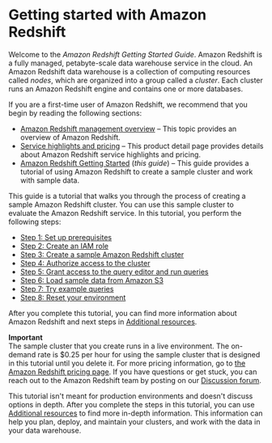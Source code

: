 # Getting started with Amazon Redshift<a name="getting-started"></a>

 Welcome to the *Amazon Redshift Getting Started Guide*\. Amazon Redshift is a fully managed, petabyte\-scale data warehouse service in the cloud\. An Amazon Redshift data warehouse is a collection of computing resources called *nodes*, which are organized into a group called a *cluster*\. Each cluster runs an Amazon Redshift engine and contains one or more databases\. 

 If you are a first\-time user of Amazon Redshift, we recommend that you begin by reading the following sections: 
+ [Amazon Redshift management overview](https://docs.aws.amazon.com/redshift/latest/mgmt/overview.html) – This topic provides an overview of Amazon Redshift\.
+ [Service highlights and pricing](https://aws.amazon.com/redshift/) – This product detail page provides details about Amazon Redshift service highlights and pricing\.
+ [Amazon Redshift Getting Started](https://docs.aws.amazon.com/redshift/latest/gsg/) \(*this guide*\) – This guide provides a tutorial of using Amazon Redshift to create a sample cluster and work with sample data\.

This guide is a tutorial that walks you through the process of creating a sample Amazon Redshift cluster\. You can use this sample cluster to evaluate the Amazon Redshift service\. In this tutorial, you perform the following steps:  
+ [Step 1: Set up prerequisites](rs-gsg-prereq.md)
+ [Step 2: Create an IAM role](rs-gsg-create-an-iam-role.md)
+ [Step 3: Create a sample Amazon Redshift cluster](rs-gsg-launch-sample-cluster.md)
+ [Step 4: Authorize access to the cluster](rs-gsg-authorize-cluster-access.md)
+ [Step 5: Grant access to the query editor and run queries](rs-gsg-connect-to-cluster.md)
+ [Step 6: Load sample data from Amazon S3](rs-gsg-create-sample-db.md)
+ [Step 7: Try example queries](rs-gsg-try-query.md)
+ [Step 8: Reset your environment](rs-gsg-clean-up-tasks.md)

After you complete this tutorial, you can find more information about Amazon Redshift and next steps in [Additional resources](rs-gsg-additional-resources.md)\.

**Important**  
The sample cluster that you create runs in a live environment\. The on\-demand rate is $0\.25 per hour for using the sample cluster that is designed in this tutorial until you delete it\. For more pricing information, go to [the Amazon Redshift pricing page](https://aws.amazon.com/redshift/pricing/)\. If you have questions or get stuck, you can reach out to the Amazon Redshift team by posting on our [Discussion forum](https://forums.aws.amazon.com/forum.jspa?forumID=155)\.

This tutorial isn't meant for production environments and doesn't discuss options in depth\. After you complete the steps in this tutorial, you can use [Additional resources](rs-gsg-additional-resources.md) to find more in\-depth information\. This information can help you plan, deploy, and maintain your clusters, and work with the data in your data warehouse\. 